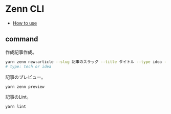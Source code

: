 # Zenn CLI

- [How to use](https://zenn.dev/zenn/articles/zenn-cli-guide)

## command

作成記事作成。

```bash
yarn zenn new:article --slug 記事のスラッグ --title タイトル --type idea --emoji 👍
# type: tech or idea
```

記事のプレビュー。

```bash
yarn zenn preview
```

記事のLint。

```bash
yarn lint
```
